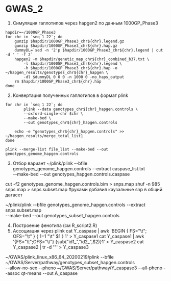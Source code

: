 # GWAS_2
1. Симуляция гаплотипов через hapgen2 по данным 1000GP_Phase3

```{r, engine=bash}
hapdir=~/1000GP_Phase3
for chr in `seq 1 22`; do
	gunzip $hapdir/1000GP_Phase3_chr${chr}.legend.gz
	gunzip $hapdir/1000GP_Phase3_chr${chr}.hap.gz
	dummyDL=`sed -n '2'p $hapdir/1000GP_Phase3_chr${chr}.legend | cut -d ' ' -f 2`
	hapgen2 -m $hapdir/genetic_map_chr${chr}_combined_b37.txt \
        -l $hapdir/1000GP_Phase3_chr${chr}.legend \
        -h $hapdir/1000GP_Phase3_chr${chr}.hap -o ~/hapgen_results/genotypes_chr${chr}_hapgen \
        -dl $dummyDL 0 0 0 -n 1000 0 -no_haps_output 
	rm $hapdir/1000GP_Phase3_chr${chr}.hap
done
```

2. Конвертация полученных гаплотипов в формат plink

```{r, engine=bash}
for chr in `seq 1 22`; do
        plink --data genotypes_chr${chr}_hapgen.controls \
        --oxford-single-chr $chr \
        --make-bed \
        --out genotypes_chr${chr}_hapgen.controls
        
	echo -e "genotypes_chr${chr}_hapgen.controls" >> ~/hapgen_results/merge_total_list1
done

plink --merge-list file_list --make-bed --out genotypes_genome_hapgen.controls
```

3. Отбор вариант
~/plink/plink --bfile genotypes_genome_hapgen.controls --extract caspase_list.txt \
--make-bed --out genotypes_hapgen.controls.caspase

cut -f2 genotypes_genome_hapgen.controls.bim > snps.map 
shuf -n 985 snps.map > snps.subset.map
#руками добавил каузальные snp в общий датасет

~/plink/plink --bfile genotypes_genome_hapgen.controls --extract snps.subset.map \
--make-bed --out genotypes_subset_hapgen.controls

4. Построение фенотипа (см R_script2.R)
5. Ассоциация через plink
cat Y_caspase | awk 'BEGIN { FS="\t"; OFS="\t" } { $1=$1 "\t" $1 } 1' > Y_caspase1 
cat Y_caspase1 | awk '{FS="\t";OFS="\t"} {sub("id1_","id2_",$2)}1' > Y_caspase2
cat Y_caspase2 | tr -d '"' > Y_caspase3

~/GWAS/plink_linux_x86_64_20200219/plink --bfile ~/GWAS/Server/pathway/genotypes_subset_hapgen.controls \
--allow-no-sex --pheno ~/GWAS/Server/pathway/Y_caspase3 --all-pheno --assoc qt-means --out A_caspase


